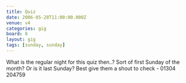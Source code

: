 ```yaml
---
title: Quiz
date: 2006-05-28T11:00:00.000Z
venue: v4
categories: gig
board: 8
layout: gig
tags: [sunday, sunday]
---
```

What is the regular night for this quiz then..? Sort of first Sunday of the month? Or is it last Sunday? Best give them a shout to check - 01304 204759